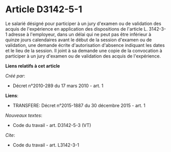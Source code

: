 # Article D3142-5-1

Le salarié désigné pour participer à un jury d'examen ou de validation des acquis de l'expérience en application des
dispositions de l'article L. 3142-3-1 adresse à l'employeur, dans un délai qui ne peut pas être inférieur à quinze jours
calendaires avant le début de la session d'examen ou de validation, une demande écrite d'autorisation d'absence indiquant les
dates et le lieu de la session. Il joint à sa demande une copie de la convocation à participer à un jury d'examen ou de
validation des acquis de l'expérience.

**Liens relatifs à cet article**

_Créé par_:

  - Décret n°2010-289 du 17 mars 2010 - art. 1

**Liens**:

  - TRANSFERE: Décret n°2015-1887 du 30 décembre 2015 - art. 1

_Nouveaux textes_:

  - Code du travail - art. D3142-5-3 (VT)

_Cite_:

  - Code du travail - art. L3142-3-1
